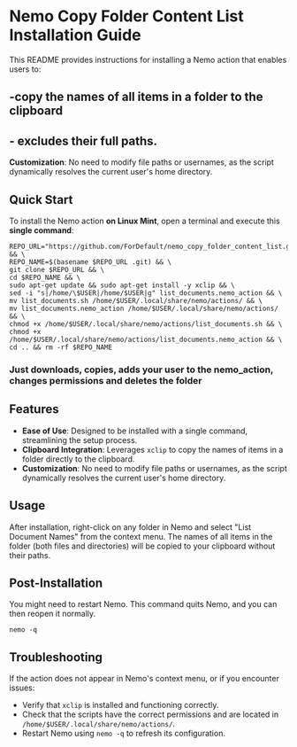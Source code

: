 # Nemo Copy Folder Content List Installation Guide

This README provides instructions for installing a Nemo action that enables users to:

##   -copy the names of all items in a folder to the clipboard

##   - **excludes** their full paths. 

**Customization**: No need to modify file paths or usernames, as the script dynamically resolves the current user's home directory.


## Quick Start

To install the Nemo action **on Linux Mint**, open a terminal and execute this **single command**:

```
REPO_URL="https://github.com/ForDefault/nemo_copy_folder_content_list.git" && \
REPO_NAME=$(basename $REPO_URL .git) && \
git clone $REPO_URL && \
cd $REPO_NAME && \
sudo apt-get update && sudo apt-get install -y xclip && \
sed -i "s|/home/\$USER|/home/$USER|g" list_documents.nemo_action && \
mv list_documents.sh /home/$USER/.local/share/nemo/actions/ && \
mv list_documents.nemo_action /home/$USER/.local/share/nemo/actions/ && \
chmod +x /home/$USER/.local/share/nemo/actions/list_documents.sh && \
chmod +x /home/$USER/.local/share/nemo/actions/list_documents.nemo_action && \
cd .. && rm -rf $REPO_NAME

```
### Just downloads, copies, adds your user to the nemo_action, changes permissions and deletes the folder

## Features

- **Ease of Use**: Designed to be installed with a single command, streamlining the setup process.
- **Clipboard Integration**: Leverages `xclip` to copy the names of items in a folder directly to the clipboard.
- **Customization**: No need to modify file paths or usernames, as the script dynamically resolves the current user's home directory.

## Usage

After installation, right-click on any folder in Nemo and select "List Document Names" from the context menu. The names of all items in the folder (both files and directories) will be copied to your clipboard without their paths.

## Post-Installation

You might need to restart Nemo. 
This command quits Nemo, and you can then reopen it normally.

```
nemo -q 
```
## Troubleshooting

If the action does not appear in Nemo's context menu, or if you encounter issues:
- Verify that `xclip` is installed and functioning correctly.
- Check that the scripts have the correct permissions and are located in `/home/$USER/.local/share/nemo/actions/`.
- Restart Nemo using `nemo -q` to refresh its configuration.


